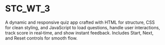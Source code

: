 # STC_WT_3
A dynamic and responsive quiz app crafted with HTML for structure, CSS for clean styling, and JavaScript to load questions, handle user interactions, track score in real‑time, and show instant feedback. Includes Start, Next, and Reset controls for smooth flow.
